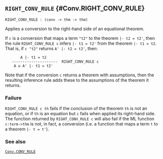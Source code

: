 ## `RIGHT_CONV_RULE` {#Conv.RIGHT_CONV_RULE}


```
RIGHT_CONV_RULE : (conv -> thm -> thm)
```



Applies a conversion to the right-hand side of an equational theorem.


If `c` is a conversion that maps a term `"t2"` to the theorem `|- t2 = t2'`,
then the rule `RIGHT_CONV_RULE c` infers `|- t1 = t2'` from the theorem
`|- t1 = t2`.  That is, if  `c "t2"` returns `A' |- t2 = t2'`, then:
    
           A |- t1 = t2
       ---------------------  RIGHT_CONV_RULE c
        A u A' |- t1 = t2'
    
Note that if the conversion `c` returns a theorem with assumptions,
then the resulting inference rule adds these to the assumptions of the
theorem it returns.

### Failure

`RIGHT_CONV_RULE c th` fails if the conclusion of the theorem `th` is not an
equation, or if `th` is an equation but `c` fails when applied its right-hand
side. The function returned by `RIGHT_CONV_RULE c` will also fail if the ML
function `c:term->thm` is not, in fact, a conversion (i.e. a function that maps
a term `t` to a theorem `|- t = t'`).

### See also

[`Conv.CONV_RULE`](#Conv.CONV_RULE)

